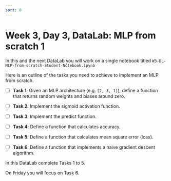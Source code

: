 ```yaml
---
sort: 8
---
```


# Week 3, Day 3, DataLab: MLP from scratch 1

In this and the next DataLab you will work on a single notebook titled `W3-DL-MLP-from-scratch-Student-Notebook.ipynb`

Here is an outline of the tasks you need to achieve to implement an MLP from scratch.

- [ ] **Task 1**: Given an MLP architecture (e.g. `[2, 3, 1]`), define a function that returns random weights and biases around zero.

- [ ] **Task 2**: Implement the sigmoid activation function.

- [ ] **Task 3**: Implement the predict function.

- [ ] **Task 4**: Define a function that calculates accuracy.

- [ ] **Task 5**: Define a function that calculates mean square error (loss).

- [ ] **Task 6**: Define a function that implements a naive gradient descent algorithm.

In this DataLab complete Tasks 1 to 5.

On Friday you will focus on Task 6.
